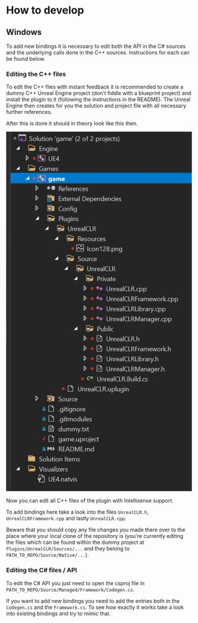 # How to develop

## Windows

To add new bindings it is necessary to edit both the API in the C# sources and the underlying calls done in the C++ sources. Instructions for each can be found below.

### Editing the C++ files
To edit the C++ files with instant feedback it is recommended to create a dummy C++ Unreal Engine project (don't fiddle with a blueprint project) and install the plugin to it (following the instructions in the README). The Unreal Engine then creates for you the solution and project file with all necessary further references.

After this is done it should in theory look like this then.

<img src=".github/ProjectTreeForPluginDevelopment.PNG">

Now you can edit all C++ files of the plugin with Intellisense support.

To add bindings here take a look into the files `UnrealCLR.h`, `UnrealCLRFramework.cpp` and lastly `UnrealCLR.cpp`.

Beware that you should copy any file changes you made there over to the place where your local clone of the repository is (you're currently editing the files which can be found within the dummy project at `Plugins/UnrealCLR/Sources/...` and they belong to `PATH_TO_REPO/Source/Native/...`).

### Editing the C# files / API

To edit the C# API you just need to open the csproj file in `PATH_TO_REPO/Source/Managed/Framework/Codegen.cs`.

If you want to add new bindings you need to add the entries both in the `Codegen.cs` and the `Framework.cs`. To see how exactly it works take a look into existing bindings and try to mimic that.
